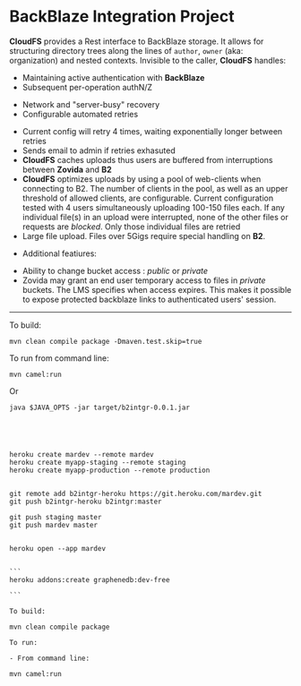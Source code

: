 BackBlaze Integration Project
=============================

**CloudFS** provides a Rest interface to BackBlaze storage. It allows for structuring directory trees along the lines of `author`, `owner` (aka: organization) and nested contexts.
Invisible to the caller, **CloudFS** handles:
- Maintaining active authentication with **BackBlaze**
- Subsequent per-operation authN/Z
+ Network and "server-busy" recovery
+ Configurable automated retries
- Current config will retry 4 times, waiting exponentially longer between retries
- Sends email to admin if retries exhasuted
- **CloudFS** caches uploads thus users are buffered from interruptions between **Zovida** and  **B2**
- **CloudFS** optimizes uploads by using a pool of web-clients when connecting to B2. The number of clients in the pool, as well as an upper threshold of allowed clients, are configurable. Current configuration tested with 4 users simultaneously uploading 100-150 files each. If any individual file(s) in an upload were interrupted, none of the other files or requests are _blocked_. Only those individual files are retried
- Large file upload. Files over 5Gigs require special handling on **B2**.
+ Additional featiures:
- Ability to change bucket access : _public_ or _private_
- Zovida may grant an end user temporary access to files in _private_ buckets. The LMS specifies when access expires. This makes it possible to expose protected backblaze links to authenticated users' session.

----

To build:

    mvn clean compile package -Dmaven.test.skip=true

To run from command line:

    mvn camel:run
    
 Or

    java $JAVA_OPTS -jar target/b2intgr-0.0.1.jar
    
    
    
    
    
    heroku create mardev --remote mardev
    heroku create myapp-staging --remote staging
    heroku create myapp-production --remote production
    
    
    git remote add b2intgr-heroku https://git.heroku.com/mardev.git
    git push b2intgr-heroku b2intgr:master
    
    git push staging master
    git push mardev master
    
    
    heroku open --app mardev
    
    
    ```
    heroku addons:create graphenedb:dev-free
    
    ```
    
    To build:
    
    mvn clean compile package
    
    To run:
    
    - From command line:
    
    mvn camel:run
    
    

    
